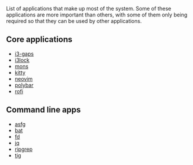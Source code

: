 List of applications that make up most of the system. Some of these applications are more
important than others, with some of them only being required so that they can be used
by other applications.

## Core applications

* [i3-gaps](https://archlinux.org/packages/community/x86_64/i3-gaps/)
* [i3lock](https://archlinux.org/packages/community/x86_64/i3lock/)
* [mons](https://aur.archlinux.org/packages/mons)
* [kitty](https://archlinux.org/packages/community/x86_64/kitty/)
* [neovim](https://archlinux.org/packages/community/x86_64/neovim/)
* [polybar](https://archlinux.org/packages/community/x86_64/polybar/)
* [rofi](https://archlinux.org/packages/community/x86_64/rofi/)

## Command line apps

* [asfg](https://github.com/asdf-vm/asdf)
* [bat](https://github.com/sharkdp/bat)
* [fd](https://github.com/sharkdp/fd)
* [jq](https://github.com/stedolan/jq)
* [ripgrep](https://github.com/BurntSushi/ripgrep)
* [tig](https://github.com/jonas/tig)
